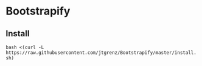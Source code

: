 # Bootstrapify

## Install
`bash <(curl -L https://raw.githubusercontent.com/jtgrenz/Bootstrapify/master/install.sh)`
